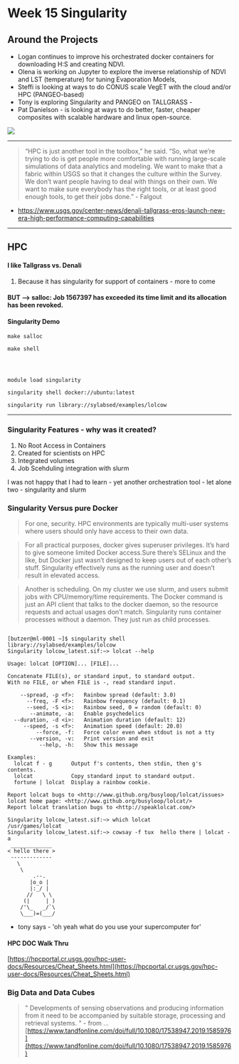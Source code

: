 # Week 15 Singularity

## Around the Projects

- Logan continues to improve his orchestrated docker containers for downloading H:S and creating NDVI.
- Olena is working on Jupyter to explore the inverse relationship of NDVI and LST (temperature) for tuning Evaporation Models,
- Steffi is looking at ways to do CONUS scale VegET with the cloud and/or HPC (PANGEO-based)
- Tony is exploring Singularity and PANGEO on TALLGRASS - 
- Pat Danielson - is looking at ways to do better, faster, cheaper composites with scalable hardware and linux open-source.


![](https://media0.giphy.com/media/3d8mZpR1z4NFy6gIBA/giphy.gif?cid=ecf05e47w26iqr23x2mo46f6qgiia0cx7v6bmpvtsfz49u9t&rid=giphy.gif)

---

> “HPC is just another tool in the toolbox,” he said. “So, what we’re trying to do is get people more comfortable with running large-scale simulations of data analytics and modeling. We want to make that a fabric within USGS so that it changes the culture within the Survey. We don’t want people having to deal with things on their own. We want to make sure everybody has the right tools, or at least good enough tools, to get their jobs done.” - Falgout


- https://www.usgs.gov/center-news/denali-tallgrass-eros-launch-new-era-high-performance-computing-capabilities
---

## HPC

#### I like Tallgrass vs. Denali

1. Because it has singularity for support of containers - more to come

#### BUT -->  salloc: Job 1567397 has exceeded its time limit and its allocation has been revoked.


#### Singularity Demo

```
make salloc

make shell




module load singularity

singularity shell docker://ubuntu:latest

singularity run library://sylabsed/examples/lolcow
```
---


### Singularity Features - why was it created?

1. No Root Access in Containers
2. Created for scientists on HPC
3. Integrated volumes
4. Job Scehduling integration with slurm

I was not happy that I had to learn - yet another orchestration tool - let alone two - singularity and slurm

### Singularity Versus pure Docker
> For one, security. HPC environments are typically multi-user systems where users should only have access to their own data.

> For all practical purposes, docker gives superuser privileges. It’s hard to give someone limited Docker access.Sure there’s SELinux and the like, but Docker just wasn’t designed to keep users out of each other’s stuff. Singularity effectively runs as the running user and doesn’t result in elevated access.

> Another is scheduling. On my cluster we use slurm, and users submit jobs with CPU/memory/time requirements. The Docker command is just an API client that talks to the docker daemon, so the resource requests and actual usages don’t match. Singularity runs container processes without a daemon. They just run as child processes.



```

[butzer@ml-0001 ~]$ singularity shell library://sylabsed/examples/lolcow
Singularity lolcow_latest.sif:~> lolcat --help

Usage: lolcat [OPTION]... [FILE]...

Concatenate FILE(s), or standard input, to standard output.
With no FILE, or when FILE is -, read standard input.

    --spread, -p <f>:   Rainbow spread (default: 3.0)
      --freq, -F <f>:   Rainbow frequency (default: 0.1)
      --seed, -S <i>:   Rainbow seed, 0 = random (default: 0)
       --animate, -a:   Enable psychedelics
  --duration, -d <i>:   Animation duration (default: 12)
     --speed, -s <f>:   Animation speed (default: 20.0)
         --force, -f:   Force color even when stdout is not a tty
       --version, -v:   Print version and exit
          --help, -h:   Show this message

Examples:
  lolcat f - g      Output f's contents, then stdin, then g's contents.
  lolcat            Copy standard input to standard output.
  fortune | lolcat  Display a rainbow cookie.

Report lolcat bugs to <http://www.github.org/busyloop/lolcat/issues>
lolcat home page: <http://www.github.org/busyloop/lolcat/>
Report lolcat translation bugs to <http://speaklolcat.com/>

Singularity lolcow_latest.sif:~> which lolcat
/usr/games/lolcat
Singularity lolcow_latest.sif:~> cowsay -f tux  hello there | lolcat -a
 _____________
< hello there >
 -------------
   \
    \
        .--.
       |o_o |
       |:_/ |
      //   \ \
     (|     | )
    /'\_   _/`\
    \___)=(___/
```

- tony says - 'oh yeah what do you use your supercomputer for'


#### HPC DOC Walk Thru

[https://hpcportal.cr.usgs.gov/hpc-user-docs/Resources/Cheat_Sheets.html](https://hpcportal.cr.usgs.gov/hpc-user-docs/Resources/Cheat_Sheets.html)


### Big Data and Data Cubes

> " Developments of sensing observations and producing information from it need to be accompanied by suitable storage, processing and retrieval systems. " - from ...
[https://www.tandfonline.com/doi/full/10.1080/17538947.2019.1585976](https://www.tandfonline.com/doi/full/10.1080/17538947.2019.1585976)
